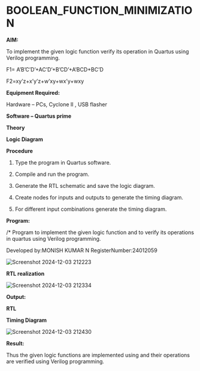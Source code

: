 # BOOLEAN_FUNCTION_MINIMIZATION

**AIM:**

To implement the given logic function verify its operation in Quartus using Verilog programming.

F1= A’B’C’D’+AC’D’+B’CD’+A’BCD+BC’D 

F2=xy’z+x’y’z+w’xy+wx’y+wxy

**Equipment Required:**

Hardware – PCs, Cyclone II , USB flasher

**Software – Quartus prime**

**Theory**

**Logic Diagram**

**Procedure**

1.	Type the program in Quartus software.

2.	Compile and run the program.

3.	Generate the RTL schematic and save the logic diagram.

4.	Create nodes for inputs and outputs to generate the timing diagram.

5.	For different input combinations generate the timing diagram.


**Program:**

/* Program to implement the given logic function and to verify its operations in quartus using Verilog programming. 

Developed by:MONISH KUMAR N
RegisterNumber:24012059

![Screenshot 2024-12-03 212223](https://github.com/user-attachments/assets/d8ccee36-aeaf-45ec-a4e2-4f0db3bf7baf)



**RTL realization**

![Screenshot 2024-12-03 212334](https://github.com/user-attachments/assets/7b0a66da-9258-45c3-a7d8-6590d2fa9ea3)



**Output:**


**RTL**

**Timing Diagram**

![Screenshot 2024-12-03 212430](https://github.com/user-attachments/assets/3d29dae5-1293-4400-ab84-49a94ccbf753)


**Result:**

Thus the given logic functions are implemented using and their operations are verified using Verilog programming.

